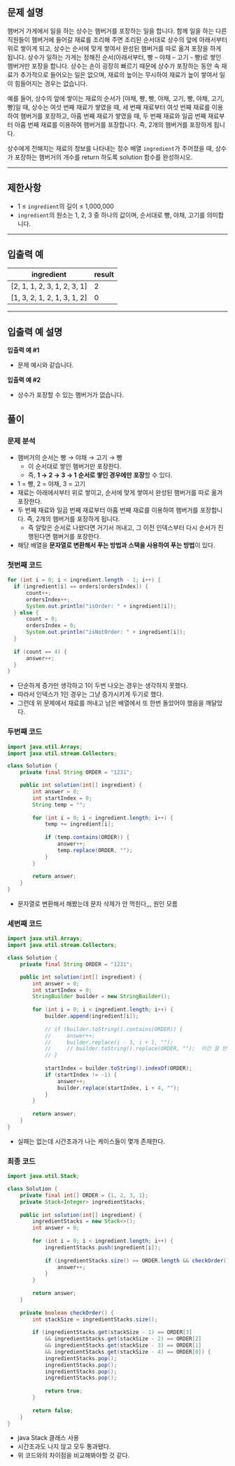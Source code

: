 ## **문제 설명**

햄버거 가게에서 일을 하는 상수는 햄버거를 포장하는 일을 합니다. 함께 일을 하는 다른 직원들이 햄버거에 들어갈 재료를 조리해 주면 조리된 순서대로 상수의 앞에 아래서부터 위로 쌓이게 되고, 상수는 순서에 맞게 쌓여서 완성된 햄버거를 따로 옮겨 포장을 하게 됩니다. 상수가 일하는 가게는 정해진 순서(아래서부터, 빵 – 야채 – 고기 - 빵)로 쌓인 햄버거만 포장을 합니다. 상수는 손이 굉장히 빠르기 때문에 상수가 포장하는 동안 속 재료가 추가적으로 들어오는 일은 없으며, 재료의 높이는 무시하여 재료가 높이 쌓여서 일이 힘들어지는 경우는 없습니다.

예를 들어, 상수의 앞에 쌓이는 재료의 순서가 [야채, 빵, 빵, 야채, 고기, 빵, 야채, 고기, 빵]일 때, 상수는 여섯 번째 재료가 쌓였을 때, 세 번째 재료부터 여섯 번째 재료를 이용하여 햄버거를 포장하고, 아홉 번째 재료가 쌓였을 때, 두 번째 재료와 일곱 번째 재료부터 아홉 번째 재료를 이용하여 햄버거를 포장합니다. 즉, 2개의 햄버거를 포장하게 됩니다.

상수에게 전해지는 재료의 정보를 나타내는 정수 배열 `ingredient`가 주어졌을 때, 상수가 포장하는 햄버거의 개수를 return 하도록 solution 함수를 완성하시오.

---

## 제한사항

- 1 ≤ `ingredient`의 길이 ≤ 1,000,000
- `ingredient`의 원소는 1, 2, 3 중 하나의 값이며, 순서대로 빵, 야채, 고기를 의미합니다.

---

## 입출력 예

| ingredient | result |
| --- | --- |
| [2, 1, 1, 2, 3, 1, 2, 3, 1] | 2 |
| [1, 3, 2, 1, 2, 1, 3, 1, 2] | 0 |

---

## 입출력 예 설명

**입출력 예 #1**

- 문제 예시와 같습니다.

**입출력 예 #2**

- 상수가 포장할 수 있는 햄버거가 없습니다.

## 풀이

### 문제 분석

- 햄버거의 순서는 빵 → 야채 → 고기 → 빵
    - 이 순서대로 쌓인 햄버거만 포장한다.
    - 즉, **1 → 2 → 3 → 1** **순서로 쌓인 경우에만 포장**할 수 있다.
- 1 = 빵, 2 = 야채, 3 = 고기
- 재료는 아래에서부터 위로 쌓이고, 순서에 맞게 쌓여서 완성된 햄버거를 따로 옮겨 포장한다.
- 두 번째 재료와 일곱 번째 재료부터 아홉 번째 재료를 이용하여 햄버거를 포장합니다. 즉, 2개의 햄버거를 포장하게 됩니다.
    - 즉 알맞은 순서로 나왔다면 거기서 꺼내고, 그 이전 인덱스부터 다시 순서가 진행된다면 햄버거를 포장한다.
- 해당 배열을 **문자열로 변환해서 푸는 방법과 스택을 사용하여 푸는 방법**이 있다.

### 첫번째 코드

```java
for (int i = 0; i < ingredient.length - 1; i++) {
  if (ingredient[i] == orders[ordersIndex]) {
      count++;
      ordersIndex++;
      System.out.println("isOrder: " + ingredient[i]);
  } else {
      count = 0;
      ordersIndex = 0;
      System.out.println("isNotOrder: " + ingredient[i]);
  }
  
  if (count == 4) {
      answer++;
  }
}
```

- 단순하게 증가만 생각하고 1이 두번 나오는 경우는 생각하지 못했다.
- 따라서 인덱스가 1인 경우는 그냥 증가시키게 두기로 했다.
- 그런데 위 문제에서 재료를 꺼내고 남은 배열에서 또 한번 돌았어야 했음을 깨달았다.

### 두번째 코드

```java
import java.util.Arrays;
import java.util.stream.Collectors;

class Solution {
    private final String ORDER = "1231";

    public int solution(int[] ingredient) {
        int answer = 0;
        int startIndex = 0;
        String temp = "";
        
        for (int i = 0; i < ingredient.length; i++) {
            temp += ingredient[i];
            
            if (temp.contains(ORDER)) {
                answer++;
                temp.replace(ORDER, "");
            }
        }
        
        return answer;
    }
}
```

- 문자열로 변환해서 해봤는데 문자 삭제가 안 먹힌다,,, 원인 모름

### 세번째 코드

```java
import java.util.Arrays;
import java.util.stream.Collectors;

class Solution {
    private final String ORDER = "1231";

    public int solution(int[] ingredient) {
        int answer = 0;
        int startIndex = 0;
        StringBuilder builder = new StringBuilder();
        
        for (int i = 0; i < ingredient.length; i++) {
            builder.append(ingredient[i]);
            
            // if (builder.toString().contains(ORDER)) {
            //     answer++;
            //     builder.replace(i - 3, i + 1, "");
            //     // builder.toString().replace(ORDER, "");  이건 잘 안되는 것 같다.
            // }
            
            startIndex = builder.toString().indexOf(ORDER);
            if (startIndex != -1) {
                answer++;
                builder.replace(startIndex, i + 4, "");
            }
        }
        
        return answer;
    }
}
```

- 실패는 없는데 시간초과가 나는 케이스들이 몇개 존재한다.

### 최종 코드

```java
import java.util.Stack;

class Solution {
    private final int[] ORDER = {1, 2, 3, 1};
    private Stack<Integer> ingredientStacks;
    
    public int solution(int[] ingredient) {
        ingredientStacks = new Stack<>();
        int answer = 0;
        
        for (int i = 0; i < ingredient.length; i++) {
            ingredientStacks.push(ingredient[i]);
            
            if (ingredientStacks.size() >= ORDER.length && checkOrder()) {
                answer++;
            }
        }
        
        return answer;
    }
    
    private boolean checkOrder() {
        int stackSize = ingredientStacks.size();
        
        if (ingredientStacks.get(stackSize - 1) == ORDER[3] 
            && ingredientStacks.get(stackSize - 2) == ORDER[2] 
            && ingredientStacks.get(stackSize - 3) == ORDER[1] 
            && ingredientStacks.get(stackSize - 4) == ORDER[0]) {
            ingredientStacks.pop();
            ingredientStacks.pop();
            ingredientStacks.pop();
            ingredientStacks.pop();
                    
            return true;
        }
        
        return false;
    }
}
```

- java Stack 클래스 사용
- 시간초과도 나지 않고 모두 통과됐다.
- 위 코드와의 차이점을 비교해봐야할 것 같다.
